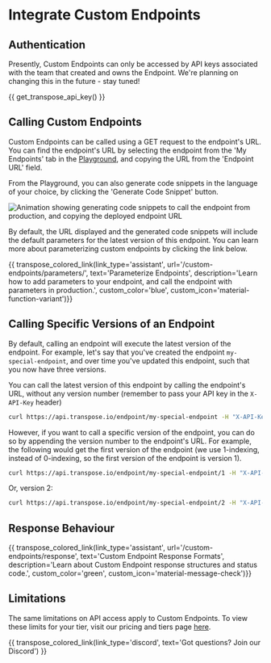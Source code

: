 # Integrate Custom Endpoints

## Authentication

Presently, Custom Endpoints can only be accessed by API keys associated with the team that created and owns the Endpoint.  We're planning on changing this in the future - stay tuned!

{{ get_transpose_api_key() }}

## Calling Custom Endpoints

Custom Endpoints can be called using a GET request to the endpoint's URL.  You can find the endpoint's URL by selecting the endpoint from the 'My Endpoints' tab in the [Playground](https://app.transpose.io/playground), and copying the URL from the 'Endpoint URL' field.

From the Playground, you can also generate code snippets in the language of your choice, by clicking the 'Generate Code Snippet' button.

![Animation showing generating code snippets to call the endpoint from production, and copying the deployed endpoint URL](../assets/custom-endpoint/integrate-query.gif)

By default, the URL displayed and the generated code snippets will include the default parameters for the latest version of this endpoint.  You can learn more about parameterizing custom endpoints by clicking the link below.

{{ transpose_colored_link(link_type='assistant', url='/custom-endpoints/parameters/', text='Parameterize Endpoints', description='Learn how to add parameters to your endpoint, and call the endpoint with parameters in production.', custom_color='blue', custom_icon='material-function-variant')}}


## Calling Specific Versions of an Endpoint

By default, calling an endpoint will execute the latest version of the endpoint.  For example, let's say that you've created the endpoint `my-special-endpoint`, and over time you've updated this endpoint, such that you now have three versions.

You can call the latest version of this endpoint by calling the endpoint's URL, without any version number (remember to pass your API key in the `X-API-Key` header)

``` bash
curl https://api.transpose.io/endpoint/my-special-endpoint -H "X-API-Key: your-api-key"
```

However, if you want to call a specific version of the endpoint, you can do so by appending the version number to the endpoint's URL.  For example, the following would get the first version of the endpoint (we use 1-indexing, instead of 0-indexing, so the first version of the endpoint is version 1).

``` bash
curl https://api.transpose.io/endpoint/my-special-endpoint/1 -H "X-API-Key: your-api-key"
```

Or, version 2:

``` bash
curl https://api.transpose.io/endpoint/my-special-endpoint/2 -H "X-API-Key: your-api-key"
```

## Response Behaviour

{{ transpose_colored_link(link_type='assistant', url='/custom-endpoints/response', text='Custom Endpoint Response Formats', description='Learn about Custom Endpoint response structures and status code.', custom_color='green', custom_icon='material-message-check')}}

## Limitations

The same limitations on API access apply to Custom Endpoints.  To view these limits for your tier, visit our pricing and tiers page [here](https://transpose.io/pricing).

{{ transpose_colored_link(link_type='discord', text='Got questions?  Join our Discord') }}
